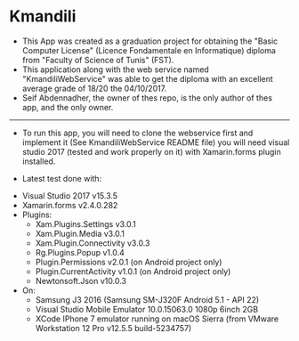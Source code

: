 # Kmandili
- This App was created as a graduation project for obtaining the "Basic Computer License" (Licence Fondamentale en Informatique) diploma from "Faculty of Science of Tunis" (FST).
- This application along with the web service named "KmandiliWebService" was able to get the diploma with an excellent average grade of 18/20 the 04/10/2017.
- Seif Abdennadher, the owner of thes repo, is the only author of thes app, and the only owner.

******************************************************************************************************************************************

- To run this app, you will need to clone the webservice first and implement it (See KmandiliWebService README file) you will need visual studio 2017 (tested and work properly on it) with Xamarin.forms plugin installed.

* Latest test done with:
 - Visual Studio 2017 v15.3.5
 - Xamarin.forms v2.4.0.282
 - Plugins:
    - Xam.Plugins.Settings v3.0.1
    - Xam.Plugin.Media v3.0.1
    - Xam.Plugin.Connectivity v3.0.3
    - Rg.Plugins.Popup v1.0.4
    - Plugin.Permissions v2.0.1 (on Android project only)
    - Plugin.CurrentActivity v1.0.1 (on Android project only)
    - Newtonsoft.Json v10.0.3
 - On:
    - Samsung J3 2016 (Samsung SM-J320F Android 5.1 - API 22)
    - Visual Studio Mobile Emulator 10.0.15063.0 1080p 6inch 2GB
    - XCode IPhone 7 emulator running on macOS Sierra (from VMware Workstation 12 Pro v12.5.5 build-5234757)
